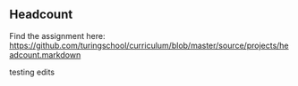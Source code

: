 ## Headcount

Find the assignment here: https://github.com/turingschool/curriculum/blob/master/source/projects/headcount.markdown

testing edits
